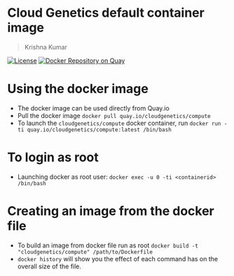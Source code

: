 # Cloud Genetics default container image
> Krishna Kumar

[![License](https://img.shields.io/badge/license-CC--By--SA--4.0-brightgreen.svg)](https://raw.githubusercontent.com/cloudgenetics/container/main/LICENSE.md)
[![Docker Repository on Quay](https://quay.io/repository/cloudgenetics/cgcompute/status "Docker Repository on Quay")](https://quay.io/repository/cloudgenetics/cgcompute)

# Using the docker image
* The docker image can be used directly from Quay.io
* Pull the docker image `docker pull quay.io/cloudgenetics/compute`
* To launch the `cloudgenetics/compute`  docker container, run `docker run -ti quay.io/cloudgenetics/compute:latest /bin/bash`

# To login as root
* Launching docker as root user: `docker exec -u 0 -ti <containerid> /bin/bash`

# Creating an image from the docker file
* To build an image from docker file run as root `docker build -t "cloudgenetics/compute" /path/to/Dockerfile`
* `docker history` will show you the effect of each command has on the overall size of the file.

